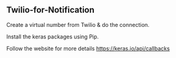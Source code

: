 ## Twilio-for-Notification

Create a virtual number from Twilio & do the connection.

Install the keras packages using Pip.

Follow the website for more details https://keras.io/api/callbacks
